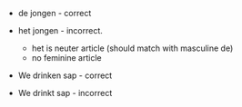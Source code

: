 - de jongen - correct
- het jongen - incorrect.
  - het is neuter article (should match with masculine de)
  - no feminine article

- We drinken sap - correct
- We drinkt sap - incorrect